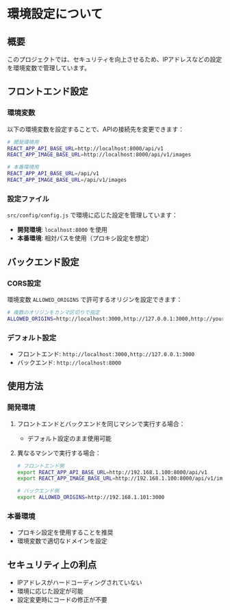 # 環境設定について

## 概要
このプロジェクトでは、セキュリティを向上させるため、IPアドレスなどの設定を環境変数で管理しています。

## フロントエンド設定

### 環境変数
以下の環境変数を設定することで、APIの接続先を変更できます：

```bash
# 開発環境用
REACT_APP_API_BASE_URL=http://localhost:8000/api/v1
REACT_APP_IMAGE_BASE_URL=http://localhost:8000/api/v1/images

# 本番環境用
REACT_APP_API_BASE_URL=/api/v1
REACT_APP_IMAGE_BASE_URL=/api/v1/images
```

### 設定ファイル
`src/config/config.js` で環境に応じた設定を管理しています：

- **開発環境**: `localhost:8000` を使用
- **本番環境**: 相対パスを使用（プロキシ設定を想定）

## バックエンド設定

### CORS設定
環境変数 `ALLOWED_ORIGINS` で許可するオリジンを設定できます：

```bash
# 複数のオリジンをカンマ区切りで指定
ALLOWED_ORIGINS=http://localhost:3000,http://127.0.0.1:3000,http://your-domain.com
```

### デフォルト設定
- フロントエンド: `http://localhost:3000,http://127.0.0.1:3000`
- バックエンド: `http://localhost:8000`

## 使用方法

### 開発環境
1. フロントエンドとバックエンドを同じマシンで実行する場合：
   - デフォルト設定のまま使用可能

2. 異なるマシンで実行する場合：
   ```bash
   # フロントエンド側
   export REACT_APP_API_BASE_URL=http://192.168.1.100:8000/api/v1
   export REACT_APP_IMAGE_BASE_URL=http://192.168.1.100:8000/api/v1/images
   
   # バックエンド側
   export ALLOWED_ORIGINS=http://192.168.1.101:3000
   ```

### 本番環境
- プロキシ設定を使用することを推奨
- 環境変数で適切なドメインを設定

## セキュリティ上の利点
- IPアドレスがハードコーディングされていない
- 環境に応じた設定が可能
- 設定変更時にコードの修正が不要 